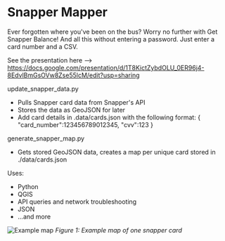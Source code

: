 # Snapper Mapper #

Ever forgotten where you've been on the bus? Worry no further with Get Snapper Balance! And all this without entering a password. Just enter a card number and a CSV.

See the presentation here --> https://docs.google.com/presentation/d/1T8KictZybdOLU_0ER96j4-8EdvlBmGsOVw8Zse55lcM/edit?usp=sharing

update_snapper_data.py
- Pulls Snapper card data from Snapper's API
- Stores the data as GeoJSON for later
- Add card details in .data/cards.json with the following format:
{
    "card_number":123456789012345,
    "cvv":123
}

generate_snapper_map.py
- Gets stored GeoJSON data, creates a map per unique card stored in ./data/cards.json

Uses:
* Python
* QGIS
* API queries and network troubleshooting
* JSON
* ...and more

![Example map](./maps/1010000011267390.png) 
*Figure 1: Example map of one snapper card*
